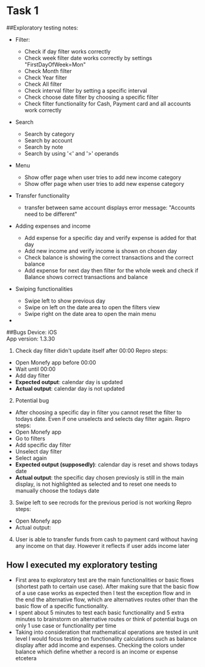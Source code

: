 # Task 1 

##Exploratory testing notes:
- Filter:
  - Check if day filter works correctly
  - Check week filter date works correctly by settings "FirstDayOfWeek=Mon"
  - Check Month filter
  - Check Year filter
  - Check All filter
  - Check interval filter by setting a specific interval
  - Check choose date filter by choosing a specific filter
  - Check filter functionality for Cash, Payment card and all accounts work correctly
- Search
  - Search by category
  - Search by account
  - Search by note
  - Search by using '<' and '>' operands
  
- Menu
  - Show offer page when user tries to add new income category
  - Show offer page when user tries to add new expense category
- Transfer functionality
  - transfer between same account displays error message: "Accounts need to be different"
- Adding expenses and income
  - Add expense for a specific day and verify expense is added for that day
  - Add new income and verify income is shown on chosen day
  - Check balance is showing the correct transactions and the correct balance
  - Add expense for next day then filter for the whole week and check if Balance shows correct transactions and balance
  
- Swiping functionalities
  - Swipe left to show previous day
  - Swipe on left on the date area to open the filters view
  - Swipe right on the date area to open the main menu
- 
##Bugs
Device: iOS  
App version: 1.3.30

1. Check day filter didn't update itself after 00:00
Repro steps:
- Open Monefy app before 00:00
- Wait until 00:00
- Add day filter
- **Expected output**: calendar day is updated
- **Actual output**: calendar day is not updated

2. Potential bug
- After choosing a specific day in filter you cannot reset the filter to todays date.
Even if one unselects and selects day filter again.
  Repro steps:
- Open Monefy app
- Go to filters
- Add specific day filter
- Unselect day filter
- Select again
- **Expected output (supposedly)**: calendar day is reset and shows todays date
- **Actual output**: the specific day chosen previosly is still in the main display, is not highlighted as selected and to reset one needs to manually choose the todays date

3. Swipe left to see recrods for the previous period is not working
   Repro steps:
- Open Monefy app
- Actual output:

4. User is able to transfer funds from cash to payment card without having any income on that day. However it reflects if user adds income later

## How I executed my exploratory testing
- First area to exploratory test are the main functionalities or basic flows (shortest path to certain use case). After making sure that the basic flow of a use case
works as expected then I test the exception flow and in the end the alternative flow, which are alternatives routes other than the basic flow of a specific functionality.
- I spent about 5 minutes to test each basic functionality and 5 extra minutes to brainstorm on alternative routes or think of potential bugs on only 1 use case or functionality per time
- Taking into consideration that mathematical operations are tested in unit level I would focus testing on functionality calculations such as balance display after add income and expenses. Checking the colors under balance which define whether a record is an income or expense etcetera 
